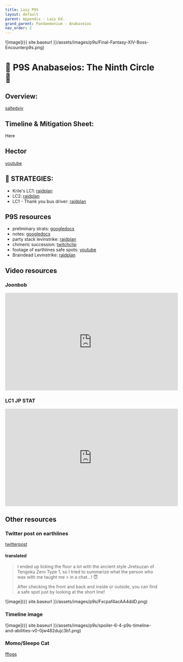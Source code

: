 ```yaml
---
title: Lazy P9S
layout: default
parent: Appendix - Lazy Ed.
grand_parent: Pandaemonium - Anabaseios
nav_order: 2
---
```


![image]({{ site.baseurl }}/assets/images/p9s/Final-Fantasy-XIV-Boss-Encounterp9s.png)

# 💎 P9S Anabaseios: The Ninth Circle 💎

## Overview:

[saltedxiv](https://saltedxiv.com/encounters/p9s)

## Timeline & Mitigation Sheet:

Here

## Hector

[youtube](https://www.youtube.com/watch?v=rnKHQtYCuAk)

## 📌 STRATEGIES:

- Krile's LC1: [raidplan](https://raidplan.io/plan/iJ0Y9Jb_4IvTqdFj)
- LC2: [raidplan](https://raidplan.io/plan/CdS50mar0dMI75O8)
- LC1 - Thank you bus driver: [raidplan](https://raidplan.io/plan/grVthwjR53k_o_lj)

## P9S resources

- preliminary strats: [googledocs](https://docs.google.com/document/d/1b2cYBFKXtZswFRetFRstpd4sck0gVyFwCjQwusF4HzM/preview)
- notes: [googledocs](https://docs.google.com/document/d/1lEqhsajJHZ7Vp_khgRMUBzXNkelAjaWIFyiSdzk6sU4/edit?usp=sharing)
- party stack levinstrike: [raidplan](https://raidplan.io/plan/307O-hd3mb0fBlhl)
- chimeric succession: [twitchclip](https://clips.twitch.tv/FlirtySweetFiddleheadsTheTarFu-o_LJgzSn0RMmQhQu)
- footage of earthlines safe spots: [youtube](https://www.youtube.com/watch?v=_0J9KmofC-U)
- Braindead Levinstrike: [raidplan](https://raidplan.io/plan/Y20_TqWLY9kGTmFa)

## Video resources

### Joonbob

<iframe width="560" height="315" src="https://www.youtube.com/embed/2yV2oTFwmrc?si=ejsABE5BQu9pGOah" title="YouTube video player" frameborder="0" allow="accelerometer; autoplay; clipboard-write; encrypted-media; gyroscope; picture-in-picture; web-share" allowfullscreen></iframe>

### LC1 JP STAT

<iframe width="560" height="315" src="https://www.youtube.com/embed/M2fzJyEZ3p8?si=wNCLqBTZLrY5hiRt" title="YouTube video player" frameborder="0" allow="accelerometer; autoplay; clipboard-write; encrypted-media; gyroscope; picture-in-picture; web-share" allowfullscreen></iframe>

## Other resources

### Twitter post on earthlines

[twitterpost](https://twitter.com/ff14_mirapri/status/1663844634135769089?s=21&t=ueDgg3cUiw8z9bLfindBzw)

#### translated

> I ended up licking the floor a lot with the ancient style Jiretsuzan of Tengoku Zero Type 1, so I tried to summarize what the person who was with me taught me > in a chat...! 😇
>
> After checking the front and back and inside or outside, you can find a safe spot just by looking at the short line!

![image]({{ site.baseurl }}/assets/images/p9s/Fxcpaf4acAA4ddD.png)

### Timeline image

![image]({{ site.baseurl }}/assets/images/p9s/spoiler-6-4-p9s-timeline-and-abilities-v0-0jw482dujc3b1.png)

### Momo/Sleepo Cat

[fflogs](https://www.fflogs.com/reports/hck14AbRCz7QBtNm#fight=18&type=damage-done)
